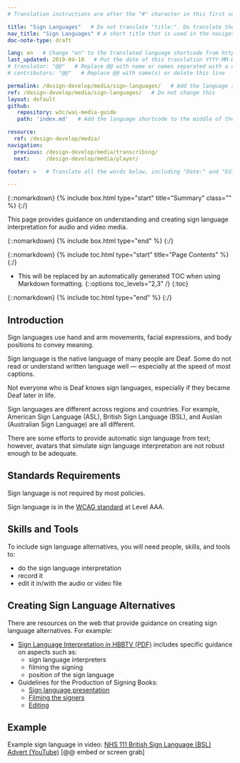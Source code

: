 ```yaml
---
# Translation instructions are after the "#" character in this first section. They are comments that do not show up in the web page. You do not need to translate the instructions after #.

title: "Sign Languages"   # Do not translate "title:". Do translate the text after "title:".
nav_title: "Sign Languages" # A short title that is used in the navigation
doc-note-type: draft

lang: en   # Change "en" to the translated language shortcode from https://www.iana.org/assignments/language-subtag-registry/language-subtag-registry
last_updated: 2019-04-10   # Put the date of this translation YYYY-MM-DD (with month in the middle)
# translator: "@@"   # Replace @@ with name or names separated with a comma
# contributors: "@@"   # Replace @@ with name(s) or delete this line

permalink: /design-develop/media/sign-languages/   # Add the language shortcode to the end; for example /fundamentals/accessibility-intro/fr
ref: /design-develop/media/sign-languages/   # Do not change this
layout: default
github:
   repository: w3c/wai-media-guide
   path: 'index.md'   # Add the language shortcode to the middle of the filename, for example index.fr.md

resource:
  ref: /design-develop/media/
navigation:
  previous: /design-develop/media/transcribing/
  next:     /design-develop/media/player/

footer: >   # Translate all the words below, including "Date:" and "Editor:". 

---
```


{::nomarkdown}
{% include box.html type="start" title="Summary" class="" %}
{:/}

This page provides guidance on understanding and creating sign language interpretation for audio and video media.

{::nomarkdown}
{% include box.html type="end" %}
{:/}

{::nomarkdown}
{% include toc.html type="start" title="Page Contents" %}
{:/}

- This will be replaced by an automatically generated TOC when using Markdown formatting.
{::options toc_levels="2,3" /}
{:toc}

{::nomarkdown}
{% include toc.html type="end" %}
{:/}

## Introduction

Sign languages use hand and arm movements, facial expressions, and body positions to convey meaning.

Sign language is the native language of many people are Deaf. Some do not read or understand written language well &mdash; especially at the speed of most captions.

Not everyone who is Deaf knows sign languages, especially if they became Deaf later in life.

Sign languages are different across regions and countries. For example, American Sign Language (ASL), British Sign Language (BSL), and Auslan (Australian Sign Language) are all different.

There are some efforts to provide automatic sign language from text; however, avatars that simulate sign language interpretation are not robust enough to be adequate.

## Standards Requirements

Sign language is not required by most policies.

Sign language is in the [WCAG standard](https://wai-media-guide.netlify.com/design-develop/media/planning/#standards) at Level AAA.

## Skills and Tools

To include sign language alternatives, you will need people, skills, and tools to:
* do the sign language interpretation
* record it
* edit it in/with the audio or video file

## Creating Sign Language Alternatives

There are resources on the web that provide guidance on creating sign language alternatives. For example:
* [Sign Language Interpretation in HBBTV (PDF)](http://pagines.uab.cat/hbb4all/sites/pagines.uab.cat.hbb4all/files/sign_language_interpreting_in_hbbtv.pdf) includes specific guidance on aspects such as:
    * sign language interpreters
    * filming the signing
    * position of the sign language
* Guidelines for the Production of Signing Books:
    * [Sign language presentation](http://www.sign-lang.uni-hamburg.de/signingbooks/deliver/d31/deliv_31_part3-2.html#3.2.2.6)
    * [Filming the signers](http://www.sign-lang.uni-hamburg.de/signingbooks/sbrc/grid/d71/guide12.htm)
    * [Editing](http://www.sign-lang.uni-hamburg.de/signingbooks/sbrc/grid/d71/guide13.htm)

## Example

Example sign language in video: [NHS 111 British Sign Language (BSL) Advert (YouTube)](https://www.youtube.com/watch?v=TCq3ru9HQSc) [@@ embed or screen grab]
